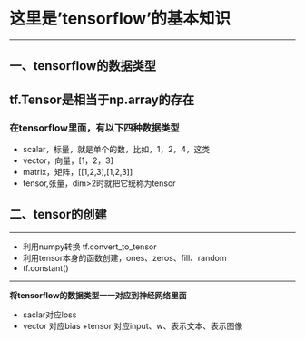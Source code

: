 # 这里是’tensorflow’的基本知识
-----
## 一、tensorflow的数据类型
**tf.Tensor是相当于np.array的存在**
---

### 在tensorflow里面，有以下四种数据类型
   + scalar，标量，就是单个的数，比如，1，2，4，这类
   + vector，向量，[1，2，3]
   + matrix，矩阵，[[1,2,3],[1,2,3]]
   + tensor,张量，dim>2时就把它统称为tensor
## 二、tensor的创建
---
   + 利用numpy转换 tf.convert_to_tensor
   + 利用tensor本身的函数创建，ones、zeros、fill、random
   + tf.constant()
   ---
   **将tensorflow的数据类型一一对应到神经网络里面**
   + saclar对应loss
   + vector 对应bias
   +tensor 对应input、w、表示文本、表示图像
